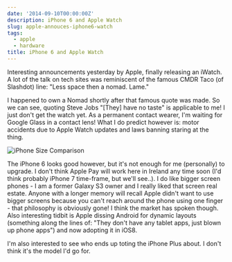 ```yaml
---
date: '2014-09-10T00:00:00Z'
description: iPhone 6 and Apple Watch
slug: apple-annouces-iphone6-watch
tags:
  - apple
  - hardware
title: iPhone 6 and Apple Watch
---
```


Interesting announcements yesterday by Apple, finally releasing an iWatch. A lot
of the talk on tech sites was reminiscent of the famous CMDR Taco (of Slashdot)
line: "Less space then a nomad. Lame."

I happened to own a Nomad shortly after that famous quote was made. So we can
see, quoting Steve Jobs "[They] have no taste" is applicable to me! I just don't
get the watch yet. As a permanent contact wearer, I'm waiting for Google Glass
in a contact lens! What I do predict however is: motor accidents due to Apple
Watch updates and laws banning staring at the thing.

![iPhone Size Comparison](https://phaven-prod.s3.amazonaws.com/files/image_part/asset/1235781/SaljA0jXIo3R1OORaeeewzNaewA/medium_iPhones.jpg)

The iPhone 6 looks good however, but it's not enough for me (personally) to
upgrade. I don't think Apple Pay will work here in Ireland any time soon (I'd
think probably iPhone 7 time-frame, but we'll see..). I do like bigger screen
phones - I am a former Galaxy S3 owner and I really liked that screen real
estate. Anyone with a longer memory will recall Apple didn't want to use bigger
screens because you can't reach around the phone using one finger - that
philosophy is obviously gone! I think the market has spoken though. Also
interesting tidbit is Apple dissing Android for dynamic layouts (something along
the lines of: "They don't have any tablet apps, just blown up phone apps") and
now adopting it in iOS8.

I'm also interested to see who ends up toting the iPhone Plus about. I don't
think it's the model I'd go for.
